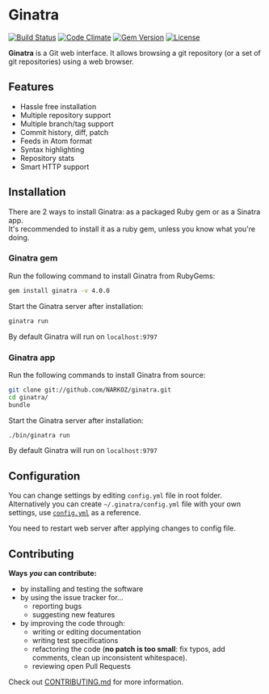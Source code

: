 # Ginatra

[![Build Status](https://img.shields.io/travis/NARKOZ/ginatra/master.svg?style=flat)](https://travis-ci.org/NARKOZ/ginatra)
[![Code Climate](https://img.shields.io/codeclimate/github/NARKOZ/ginatra.svg?style=flat)](https://codeclimate.com/github/NARKOZ/ginatra)
[![Gem Version](https://img.shields.io/gem/v/ginatra.svg?style=flat)](https://rubygems.org/gems/ginatra)
[![License](https://img.shields.io/badge/license-MIT-green.svg?style=flat)](https://github.com/NARKOZ/ginatra/blob/master/LICENSE.txt)

**Ginatra** is a Git web interface. It allows browsing a git repository (or a set of
git repositories) using a web browser.

## Features

+ Hassle free installation
+ Multiple repository support
+ Multiple branch/tag support
+ Commit history, diff, patch
+ Feeds in Atom format
+ Syntax highlighting
+ Repository stats
+ Smart HTTP support

## Installation

There are 2 ways to install Ginatra: as a packaged Ruby gem or as a Sinatra app.  
It's recommended to install it as a ruby gem, unless you know what you're doing.

### Ginatra gem

Run the following command to install Ginatra from RubyGems:

```sh
gem install ginatra -v 4.0.0
```

Start the Ginatra server after installation:

```sh
ginatra run
```

By default Ginatra will run on `localhost:9797`

### Ginatra app

Run the following commands to install Ginatra from source:

```sh
git clone git://github.com/NARKOZ/ginatra.git
cd ginatra/
bundle
```

Start the Ginatra server after installation:

```sh
./bin/ginatra run
```

By default Ginatra will run on `localhost:9797`

## Configuration

You can change settings by editing `config.yml` file in root folder.
Alternatively you can create `~/.ginatra/config.yml` file with your own
settings, use
[`config.yml`](https://github.com/NARKOZ/ginatra/blob/master/config.yml) as a reference.

You need to restart web server after applying changes to config file.

## Contributing

**Ways _you_ can contribute:**

* by installing and testing the software
* by using the issue tracker for...
  * reporting bugs
  * suggesting new features
* by improving the code through:
  * writing or editing documentation
  * writing test specifications
  * refactoring the code (**no patch is too small**: fix typos, add comments,
  clean up inconsistent whitespace).
  * reviewing open Pull Requests

Check out [CONTRIBUTING.md](https://github.com/NARKOZ/ginatra/blob/master/CONTRIBUTING.md)
for more information.
